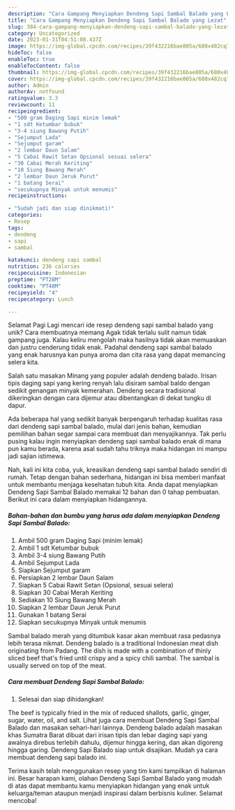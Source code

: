 ```yaml
---
description: "Cara Gampang Menyiapkan Dendeng Sapi Sambal Balado yang Lezat"
title: "Cara Gampang Menyiapkan Dendeng Sapi Sambal Balado yang Lezat"
slug: 384-cara-gampang-menyiapkan-dendeng-sapi-sambal-balado-yang-lezat
category: Uncategorized
date: 2023-01-31T04:51:08.437Z
image: https://img-global.cpcdn.com/recipes/39f432216bae805a/680x482cq70/dendeng-sapi-sambal-balado-foto-resep-utama.jpg
hideToc: false
enableToc: true
enableTocContent: false
thumbnail: https://img-global.cpcdn.com/recipes/39f432216bae805a/680x482cq70/dendeng-sapi-sambal-balado-foto-resep-utama.jpg
cover: https://img-global.cpcdn.com/recipes/39f432216bae805a/680x482cq70/dendeng-sapi-sambal-balado-foto-resep-utama.jpg
author: Admin
authorAv: notfound
ratingvalue: 3.3
reviewcount: 11
recipeingredient:
- "500 gram Daging Sapi minim lemak"
- "1 sdt Ketumbar bubuk"
- "3-4 siung Bawang Putih"
- "Sejumput Lada"
- "Sejumput garam"
- "2 lembar Daun Salam"
- "5 Cabai Rawit Setan Opsional sesuai selera"
- "30 Cabai Merah Keriting"
- "10 Siung Bawang Merah"
- "2 lembar Daun Jeruk Purut"
- "1 batang Serai"
- "secukupnya Minyak untuk menumis"
recipeinstructions:

- "Sudah jadi dan siap dinikmati!"
categories:
- Resep
tags:
- dendeng
- sapi
- sambal

katakunci: dendeng sapi sambal 
nutrition: 236 calories
recipecuisine: Indonesian
preptime: "PT28M"
cooktime: "PT48M"
recipeyield: "4"
recipecategory: Lunch

---
```



Selamat Pagi Lagi mencari ide resep dendeng sapi sambal balado yang unik? Cara membuatnya memang Agak tidak terlalu sulit namun tidak gampang juga. Kalau keliru mengolah maka hasilnya tidak akan memuaskan dan justru cenderung tidak enak. Padahal dendeng sapi sambal balado yang enak harusnya kan punya aroma dan cita rasa yang dapat memancing selera kita.


Salah satu masakan Minang yang populer adalah dendeng balado. Irisan tipis daging sapi yang kering renyah lalu disiram sambal baldo dengan sedikit genangan minyak kemerahan. Dendeng secara tradisional dikeringkan dengan cara dijemur atau dibentangkan di dekat tungku di dapur.

Ada beberapa hal yang sedikit banyak berpengaruh terhadap kualitas rasa dari dendeng sapi sambal balado, mulai dari jenis bahan, kemudian pemilihan bahan segar sampai cara membuat dan menyajikannya. Tak perlu pusing kalau ingin menyiapkan dendeng sapi sambal balado enak di mana pun kamu berada, karena asal sudah tahu triknya maka hidangan ini mampu jadi sajian istimewa.


Nah, kali ini kita coba, yuk, kreasikan dendeng sapi sambal balado sendiri di rumah. Tetap dengan bahan sederhana, hidangan ini bisa memberi manfaat untuk membantu menjaga kesehatan tubuh kita. Anda dapat menyiapkan Dendeng Sapi Sambal Balado memakai 12 bahan dan 0 tahap pembuatan. Berikut ini cara dalam menyiapkan hidangannya.

<!--inarticleads1-->

##### Bahan-bahan dan bumbu yang harus ada dalam menyiapkan Dendeng Sapi Sambal Balado:

1. Ambil 500 gram Daging Sapi (minim lemak)
1. Ambil 1 sdt Ketumbar bubuk
1. Ambil 3-4 siung Bawang Putih
1. Ambil Sejumput Lada
1. Siapkan Sejumput garam
1. Persiapkan 2 lembar Daun Salam
1. Siapkan 5 Cabai Rawit Setan (Opsional, sesuai selera)
1. Siapkan 30 Cabai Merah Keriting
1. Sediakan 10 Siung Bawang Merah
1. Siapkan 2 lembar Daun Jeruk Purut
1. Gunakan 1 batang Serai
1. Siapkan secukupnya Minyak untuk menumis


Sambal balado merah yang ditumbuk kasar akan membuat rasa pedasnya lebih terasa nikmat. Dendeng balado is a traditional Indonesian meat dish originating from Padang. The dish is made with a combination of thinly sliced beef that&#39;s fried until crispy and a spicy chili sambal. The sambal is usually served on top of the meat. 

<!--inarticleads2-->

##### Cara membuat Dendeng Sapi Sambal Balado:


1. Selesai dan siap dihidangkan!

The beef is typically fried in the mix of reduced shallots, garlic, ginger, sugar, water, oil, and salt. Lihat juga cara membuat Dendeng Sapi Sambal Balado dan masakan sehari-hari lainnya. Dendeng balado adalah masakan khas Sumatra Barat dibuat dari irisan tipis dan lebar daging sapi yang awalnya direbus terlebih dahulu, dijemur hingga kering, dan akan digoreng hingga garing. Dendeng Sapi Balado siap untuk disajikan. Mudah ya cara membuat dendeng sapi balado ini. 

Terima kasih telah menggunakan resep yang tim kami tampilkan di halaman ini. Besar harapan kami, olahan Dendeng Sapi Sambal Balado yang mudah di atas dapat membantu kamu menyiapkan hidangan yang enak untuk keluarga/teman ataupun menjadi inspirasi dalam berbisnis kuliner. Selamat mencoba!
